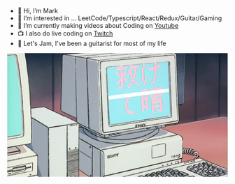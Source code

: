 - 👋 Hi, I’m Mark
- 👀 I’m interested in ... LeetCode/Typescript/React/Redux/Guitar/Gaming
- 🌱 I’m currently making videos about Coding on [Youtube](https://www.youtube.com/channel/UCgmyYl_6elcWdJLUzYi6IWA)
- 📺 I also do live coding on [Twitch](https://www.twitch.tv/observed_)
- 🎸 Let's Jam, I've been a guitarist for most of my life

![computer](https://raw.githubusercontent.com/msorce/msorce.github.io/master/computer.gif)
<!---
msorce/msorce is a ✨ special ✨ repository because its `README.md` (this file) appears on your GitHub profile.
You can click the Preview link to take a look at your changes.
--->
